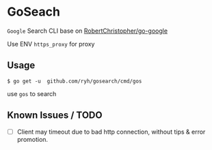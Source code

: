 # GoSeach

`Google` Search CLI base on [RobertChristopher/go-google](https://github.com/RobertChristopher/go-google)

Use ENV `https_proxy` for proxy

## Usage

```
$ go get -u  github.com/ryh/gosearch/cmd/gos
```
use `gos` to search

## Known Issues / TODO
- [ ] Client may timeout due to bad http connection, without tips & error promotion.
